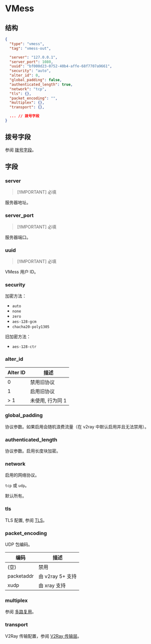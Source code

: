 # VMess

## 结构

```json
{
  "type": "vmess",
  "tag": "vmess-out",

  "server": "127.0.0.1",
  "server_port": 1080,
  "uuid": "bf000d23-0752-40b4-affe-68f7707a9661",
  "security": "auto",
  "alter_id": 0,
  "global_padding": false,
  "authenticated_length": true,
  "network": "tcp",
  "tls": {},
  "packet_encoding": "",
  "multiplex": {},
  "transport": {},

  ... // 拨号字段
}
```

## 拨号字段

参阅 [拨号字段](../shared/dial)。

## 字段

### server

> [!IMPORTANT] 必填

服务器地址。

### server_port

> [!IMPORTANT] 必填

服务器端口。

### uuid

> [!IMPORTANT] 必填

VMess 用户 ID。

### security

加密方法：

- `auto`
- `none`
- `zero`
- `aes-128-gcm`
- `chacha20-poly1305`

旧加密方法：

- `aes-128-ctr`

### alter_id

| Alter ID | 描述             |
| -------- | ---------------- |
| 0        | 禁用旧协议       |
| 1        | 启用旧协议       |
| > 1      | 未使用, 行为同 1 |

### global_padding

协议参数。如果启用会随机浪费流量（在 v2ray 中默认启用并且无法禁用）。

### authenticated_length

协议参数。启用长度块加密。

### network

启用的网络协议。

`tcp` 或 `udp`。

默认所有。

### tls

TLS 配置, 参阅 [TLS](../shared/tls#结构)。

### packet_encoding

UDP 包编码。

| 编码       | 描述             |
| ---------- | ---------------- |
| (空)       | 禁用             |
| packetaddr | 由 v2ray 5+ 支持 |
| xudp       | 由 xray 支持     |

### multiplex

参阅 [多路复用](../shared/multiplex#结构)。

### transport

V2Ray 传输配置，参阅 [V2Ray 传输层](../shared/v2ray-transport)。
